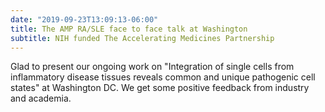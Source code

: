 ```yaml
---
date: "2019-09-23T13:09:13-06:00"
title: The AMP RA/SLE face to face talk at Washington
subtitle: NIH funded The Accelerating Medicines Partnership
---
```


Glad to present our ongoing work on "Integration of single cells from inflammatory disease tissues reveals common and unique pathogenic cell states" at Washington DC. We get some positive feedback from industry and academia. 

